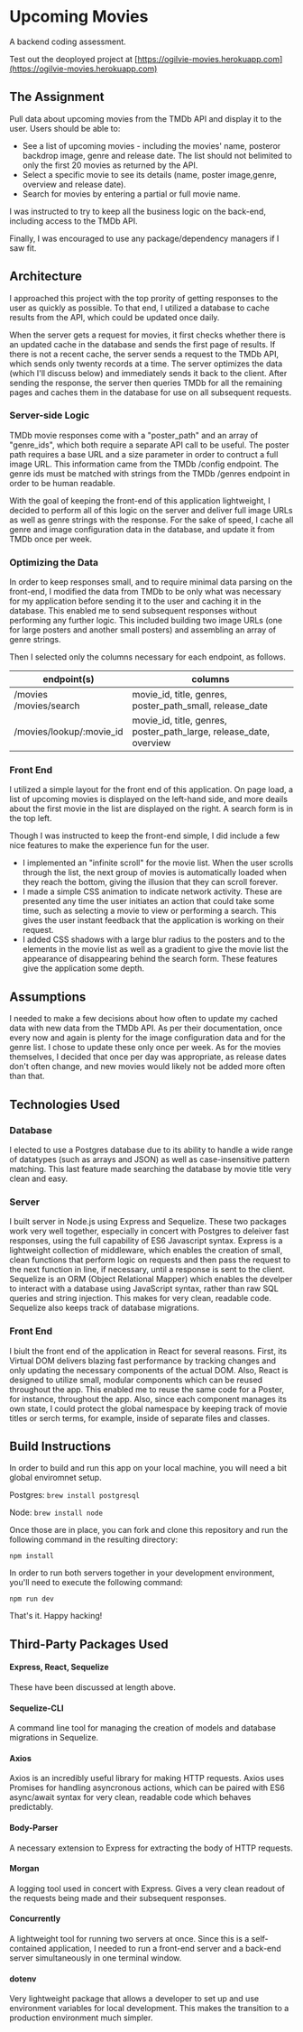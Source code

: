 # Upcoming Movies

A backend coding assessment.

Test out the deoployed project at [https://ogilvie-movies.herokuapp.com](https://ogilvie-movies.herokuapp.com)

## The Assignment

Pull data about upcoming movies from the TMDb API and display it to the user. Users should be able to:

- See​ ​a​ ​list​ ​of​ ​upcoming​ ​movies​ ​-​ ​including​ ​the​ ​movies'​ ​name,​ ​poster​ ​or​ ​backdrop​ ​image,​ ​genre​ ​and​ ​release date.​ ​The​ ​list​ ​should​ ​not​ ​be​ ​limited​ ​to​ ​only​ ​the​ ​first​ ​20​ ​movies​ ​as​ ​returned​ ​by​ ​the​ ​API.
- Select​ ​a​ ​specific​ ​movie​ ​to​ ​see​ ​its​ ​details​ ​(name,​ ​poster​ ​image,​ ​genre,​ ​overview​ ​and​ ​release​ ​date).
- Search​ ​for​ ​movies​ ​by​ ​entering​ ​a​ ​partial​ ​or​ ​full​ ​movie​ ​name.

I was instructed to try to keep all the business logic on the back-end, including access to the TMDb API.

Finally, I was encouraged to ​use​ ​any​ ​package/dependency​ ​managers​ ​if​ ​I saw ​fit.

## Architecture

I approached this project with the top prority of getting responses to the user as quickly as possible. To that end, I utilized a database to cache results from the API, which could be updated once daily. 

When the server gets a request for movies, it first checks whether there is an updated cache in the database and sends the first page of results. If there is not a recent cache, the server sends a request to the TMDb API, which sends only twenty records at a time. The server optimizes the data (which I'll discuss below) and immediately sends it back to the client. After sending the response, the server then queries TMDb for all the remaining pages and caches them in the database for use on all subsequent requests.

### Server-side Logic

TMDb movie responses come with a "poster\_path" and an array of "genre\_ids", which both require a separate API call to be useful. The poster path requires a base URL and a size parameter in order to contruct a full image URL. This information came from the TMDb /config endpoint. The genre ids must be matched with strings from the TMDb /genres endpoint in order to be human readable. 

With the goal of keeping the front-end of this application lightweight, I decided to perform all of this logic on the server and deliver full image URLs as well as genre strings with the response. For the sake of speed, I cache all genre and image configuration data in the database, and update it from TMDb once per week.

### Optimizing the Data

In order to keep responses small, and to require minimal data parsing on the front-end, I modified the data from TMDb to be only what was necessary for my application before sending it to the user and caching it in the database. This enabled me to send subsequent responses without performing any further logic. This included building two image URLs (one for large posters and another small posters) and assembling an array of genre strings.

Then I selected only the columns necessary for each endpoint, as follows.

| endpoint(s) | columns |
| --- | --- |
| /movies <br> /movies/search | movie_id, title, genres, poster\_path\_small, release\_date |
| /movies/lookup/:movie_id | movie_id, title, genres, poster\_path\_large, release\_date, overview |

### Front End

I utilized a simple layout for the front end of this application. On page load, a list of upcoming movies is displayed on the left-hand side, and more deails about the first movie in the list are displayed on the right. A search form is in the top left. 

Though I was instructed to keep the front-end simple, I did include a few nice features to make the experience fun for the user.

- I implemented an "infinite scroll" for the movie list. When the user scrolls through the list, the next group of movies is automatically loaded when they reach the bottom, giving the illusion that they can scroll forever. 
- I made a simple CSS animation to indicate network activity. These are presented any time the user initiates an action that could take some time, such as selecting a movie to view or performing a search. This gives the user instant feedback that the application is working on their request.
- I added CSS shadows with a large blur radius to the posters and to the elements in the movie list as well as a gradient to give the movie list the appearance of disappearing behind the search form. These features give the application some depth.

## Assumptions

I needed to make a few decisions about how often to update my cached data with new data from the TMDb API. As per their documentation, once every now and again is plenty for the image configuration data and for the genre list. I chose to update these only once per week. As for the movies themselves, I decided that once per day was appropriate, as release dates don't often change, and new movies would likely not be added more often than that.

## Technologies Used

### Database

I elected to use a Postgres database due to its ability to handle a wide range of datatypes (such as arrays and JSON) as well as case-insensitive pattern matching. This last feature made searching the database by movie title very clean and easy.

### Server

I built server in Node.js using Express and Sequelize. These two packages work very well together, especially in concert with Postgres to deleiver fast responses, using the full capability of ES6 Javascript syntax. Express is a lightweight collection of middleware, which enables the creation of small, clean functions that perform logic on requests and then pass the request to the next function in line, if necessary, until a response is sent to the client. Sequelize is an ORM (Object Relational Mapper) which enables the develper to interact with a database using JavaScript syntax, rather than raw SQL queries and string injection. This makes for very clean, readable code. Sequelize also keeps track of database migrations.

### Front End

I biult the front end of the application in React for several reasons. First, its Virtual DOM delivers blazing fast performance by tracking changes and only updating the necessary components of the actual DOM. Also, React is designed to utilize small, modular components which can be reused throughout the app. This enabled me to reuse the same code for a Poster, for instance, throughout the app. Also, since each component manages its own state, I could protect the global namespace by keeping track of movie titles or serch terms, for example, inside of separate files and classes.


## Build Instructions

In order to build and run this app on your local machine, you will need a bit global enviromnet setup. 

Postgres: `brew install postgresql`

Node: `brew install node`

Once those are in place, you can fork and clone this repository and run the following command in the resulting directory:

`npm install`

In order to run both servers together in your development environment, you'll need to execute the following command: 

`npm run dev`

That's it. Happy hacking!

## Third-Party Packages Used

#### Express, React, Sequelize

These have been discussed at length above.

#### Sequelize-CLI

A command line tool for managing the creation of models and database migrations in Sequelize.

#### Axios

Axios is an incredibly useful library for making HTTP requests. Axios uses Promises for handling asyncronous actions, which can be paired with ES6 async/await syntax for very clean, readable code which behaves predictably.

#### Body-Parser

A necessary extension to Express for extracting the body of HTTP requests.

#### Morgan

A logging tool used in concert with Express. Gives a very clean readout of the requests being made and their subsequent responses.

#### Concurrently

A lightweight tool for running two servers at once. Since this is a self-contained application, I needed to run a front-end server and a back-end server simultaneously in one terminal window.

#### dotenv

Very lightweight package that allows a developer to set up and use environment variables for local development. This makes the transition to a production environment much simpler.